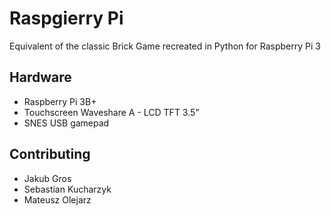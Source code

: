 # Raspgierry Pi
Equivalent of the classic Brick Game recreated in Python for Raspberry Pi 3

## Hardware

* Raspberry Pi 3B+
* Touchscreen Waveshare A - LCD TFT 3.5"
* SNES USB gamepad

## Contributing

* Jakub Gros
* Sebastian Kucharzyk
* Mateusz Olejarz
